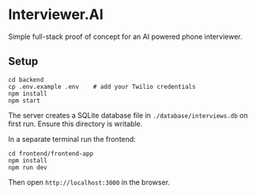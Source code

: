 # Interviewer.AI

Simple full-stack proof of concept for an AI powered phone interviewer.

## Setup

```
cd backend
cp .env.example .env    # add your Twilio credentials
npm install
npm start
```

The server creates a SQLite database file in `./database/interviews.db` on first
run. Ensure this directory is writable.

In a separate terminal run the frontend:

```
cd frontend/frontend-app
npm install
npm run dev
```

Then open `http://localhost:3000` in the browser.
